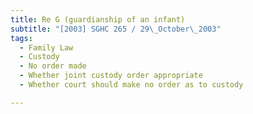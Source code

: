 ```yaml
---
title: Re G (guardianship of an infant)
subtitle: "[2003] SGHC 265 / 29\_October\_2003"
tags:
  - Family Law
  - Custody
  - No order made
  - Whether joint custody order appropriate
  - Whether court should make no order as to custody

---
```



